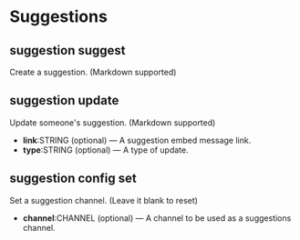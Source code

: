 # Suggestions

## suggestion suggest

Create a suggestion. (Markdown supported)

## suggestion update

Update someone's suggestion. (Markdown supported)

* **link**:STRING (optional) — A suggestion embed message link.
* **type**:STRING (optional) — A type of update.

## suggestion config set

Set a suggestion channel. (Leave it blank to reset)

* **channel**:CHANNEL (optional) — A channel to be used as a suggestions channel.
